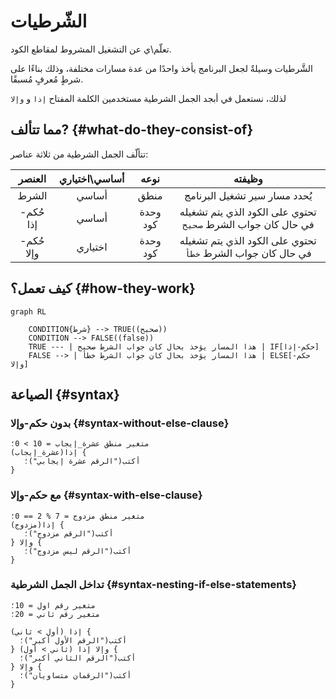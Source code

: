 ﻿---
sidebar_position: 8
---

# الشّرطيات

تعلّم\ي عن التشغيل المشروط لمقاطع الكود.

الشَّرطيات وسيلةٌ لجعل البرنامج يأخذ واحدًا من عدة مسارات مختلفة، وذلك بناءًا على شرطٍ مُعرفٍ مُسبقًا.

لذلك، نستعمل في أبجد الجمل الشرطية مستخدمين الكلمة المفتاح `إذا` و `وإلا`

## مما تتألف? {#what-do-they-consist-of}

تتألّف الجمل الشرطية من ثلاثة عناصر:


|  العنصر   | أساسي\اختياري |   نوعه   |                            وظيفته                            |
|:---------:|:-------------:|:--------:|:------------------------------------------------------------:|
|   الشرط   |     أساسي     |   منطق   |                يُحدد مسار سير تشغيل البرنامج                 |
| حُكم-إذا  |     أساسي     | وحدة كود | تحتوي على الكود الذي يتم تشغيله في حال كان جواب الشرط `صحيح` |
| حُكم-وإلا |    اختياري    | وحدة كود | تحتوي على الكود الذي يتم تشغيله في حال كان جواب الشرط `خطأ`  |


## كيف تعمل؟ {#how-they-work}

```mermaid
graph RL

    CONDITION{شرط} --> TRUE((صحيح))
    CONDITION --> FALSE((false))
    TRUE --- | هذا المسار يؤخذ بحال كان جواب الشرط صحيح | IF[حكم-إذا]
    FALSE --> | هذا المسار يؤخذ بحال كان جواب الشرط خطأ | ELSE[حكم-وإلا]
```

## الصياعة {#syntax}
### بدون حكم-وإلا {#syntax-without-else-clause}

```abjad showLineNumbers
متغير منطق عشرة_إيجاب = 10 > 0؛
إذا(عشرة_إيجاب) {
   أكتب("الرقم عشرة إيجابي")؛
}
```

### مع حكم-وإلا {#syntax-with-else-clause}

```abjad showLineNumbers
متغير منطق مزدوج = 7 % 2 == 0؛
إذا(مزدوج) {
   أكتب("الرقم مزدوج")؛
} وإلا {
   أكتب("الرقم ليس مزدوج")؛
}
```

### تداخل الجمل الشرطية {#syntax-nesting-if-else-statements}

```abjad showLineNumbers
متغير رقم اول = 10؛
متغير رقم ثاني = 20؛

إذا (أول > ثاني) {
  أكتب("الرقم الأول أكبر")؛
} وإلا إذا (ثاني > أول) {
  أكتب("الرقم الثاني أكبر")؛
} وإلا {
  أكتب("الرقمان متساويان")؛
}
```